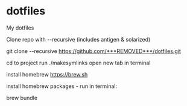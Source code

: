# dotfiles
My dotfiles

Clone repo with --recursive (includes antigen & solarized)

git clone --recursive https://github.com/***REMOVED***/dotfiles.git

cd to project
run ./makesymlinks
open new tab in terminal

install homebrew https://brew.sh

install homebrew packages - run in terminal:

brew bundle
